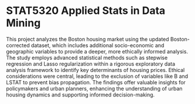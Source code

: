 # STAT5320 Applied Stats in Data Mining
This project analyzes the Boston housing market using the updated Boston-corrected dataset, which includes additional socio-economic and geographic variables to provide a deeper, more ethically informed analysis. The study employs advanced statistical methods such as stepwise regression and Lasso regularization within a rigorous exploratory data analysis framework to identify key determinants of housing prices. Ethical considerations were central, leading to the exclusion of variables like B and LSTAT to prevent bias propagation. The findings offer valuable insights for policymakers and urban planners, enhancing the understanding of urban housing dynamics and supporting informed decision-making.
